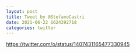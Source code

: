 ```yaml
--- 
layout: post 
title: Tweet by @StefanoCastri 
date: 2021-06-22 1624392718 
categories: twitter 
--- 
```

https://twitter.com/o/status/1407431165477330945